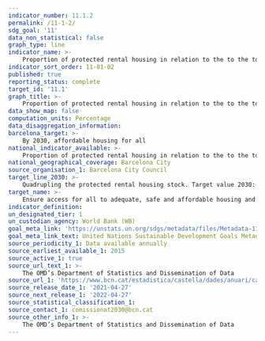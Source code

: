 ```yaml
---
indicator_number: 11.1.2
permalink: /11-1-2/
sdg_goal: '11'
data_non_statistical: false
graph_type: line
indicator_name: >-
    Proportion of protected rental housing in relation to the to the total housing stock of main residencies
indicator_sort_order: 11-01-02
published: true
reporting_status: complete
target_id: '11.1'
graph_title: >-
    Proportion of protected rental housing in relation to the to the total housing stock of main residencies
data_show_map: false
computation_units: Percentage
data_disaggregation_information: 
barcelona_target: >-
    By 2030, affordable housing for all 
national_indicator_available: >-
    Proportion of protected rental housing in relation to the to the total housing stock of main residencies
national_geographical_coverage: Barcelona City
source_organisation_1: Barcelona City Council
target_line_2030: >-
    Quadrupling the protected rental housing stock. Target value 2030: Above 5%
target_name: >-
    Ensure access for all to adequate, safe and affordable housing and basic services, and upgrade slums
indicator_definition:
un_designated_tier: 1
un_custodian_agency: World Bank (WB)
goal_meta_link: 'https://unstats.un.org/sdgs/metadata/files/Metadata-11-01-01.pdf'
goal_meta_link_text: United Nations Sustainable Development Goals Metadata (pdf 894kB)
source_periodicity_1: Data available annually
source_earliest_available_1: 2015
source_active_1: true
source_url_text_1: >-
    The OMD’s Department of Statistics and Dissemination of Data
source_url_1: 'https://www.bcn.cat/estadistica/castella/dades/anuari/cap16/C1608010.htm'
source_release_date_1: '2021-04-27'
source_next_release_1: '2022-04-27'
source_statistical_classification_1: 
source_contact_1: comissionat2030@bcn.cat
source_other_info_1: >-
    The OMD’s Department of Statistics and Dissemination of Data
---
```

